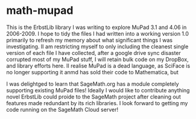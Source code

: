 math-mupad
==========
This is the ErbstLib library I was writing to explore MuPad 3.1 and 4.06 in 2006-2009.
I hope to tidy the files I had written into a working version 1.0 primarily to refresh my memory about what significant things I was investigating.
II am restricting myself to only including the cleanest single version of each file I have collected, after a google drive sync disaster corrupted most of my MuPad stuff, I will retain bulk code on my DropBox, and library efforts here.
II realise MuPad is a dead language, as SciFace is no longer supporting it anmd has sold their code to Mathematica, but 

I was delightged to learn that SageMath.org has a module completely supporting existing MuPad files!
Ideally I would like to contribute anything novel ErbstLib could proide to the SageMath project after cleaning out features made redundant by its rich libraries.
I look forward to getting my code running on the SageMath Cloud server!

